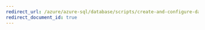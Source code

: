 ```yaml
---
redirect_url: /azure/azure-sql/database/scripts/create-and-configure-database-powershell
redirect_document_id: true
---
```


